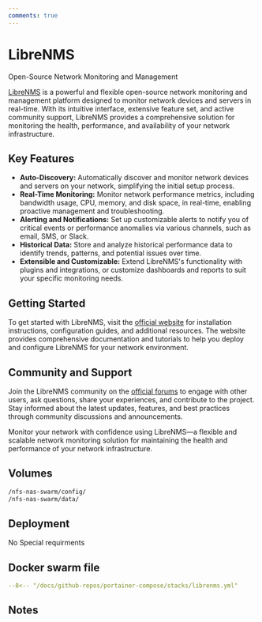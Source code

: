 ```yaml
---
comments: true
---
```


# LibreNMS

Open-Source Network Monitoring and Management

[LibreNMS](https://www.librenms.org/) is a powerful and flexible open-source network monitoring and management platform designed to monitor network devices and servers in real-time. With its intuitive interface, extensive feature set, and active community support, LibreNMS provides a comprehensive solution for monitoring the health, performance, and availability of your network infrastructure.

## Key Features

- **Auto-Discovery:** Automatically discover and monitor network devices and servers on your network, simplifying the initial setup process.
- **Real-Time Monitoring:** Monitor network performance metrics, including bandwidth usage, CPU, memory, and disk space, in real-time, enabling proactive management and troubleshooting.
- **Alerting and Notifications:** Set up customizable alerts to notify you of critical events or performance anomalies via various channels, such as email, SMS, or Slack.
- **Historical Data:** Store and analyze historical performance data to identify trends, patterns, and potential issues over time.
- **Extensible and Customizable:** Extend LibreNMS's functionality with plugins and integrations, or customize dashboards and reports to suit your specific monitoring needs.

## Getting Started

To get started with LibreNMS, visit the [official website](https://www.librenms.org/) for installation instructions, configuration guides, and additional resources. The website provides comprehensive documentation and tutorials to help you deploy and configure LibreNMS for your network environment.

## Community and Support

Join the LibreNMS community on the [official forums](https://community.librenms.org/) to engage with other users, ask questions, share your experiences, and contribute to the project. Stay informed about the latest updates, features, and best practices through community discussions and announcements.

Monitor your network with confidence using LibreNMS—a flexible and scalable network monitoring solution for maintaining the health and performance of your network infrastructure.


## Volumes

```bash
/nfs-nas-swarm/config/
/nfs-nas-swarm/data/
```

## Deployment
No Special requirments

## Docker swarm file
``` yaml linenums="1" 
--8<-- "/docs/github-repos/portainer-compose/stacks/librenms.yml"
```

## Notes

